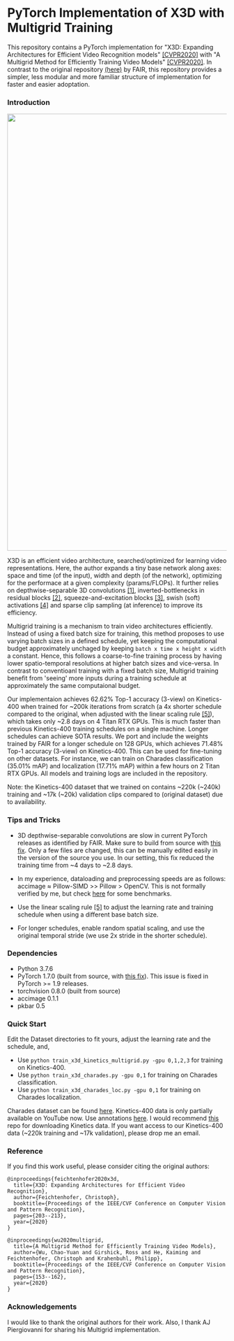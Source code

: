 # PyTorch Implementation of X3D with Multigrid Training

This repository contains a PyTorch implementation for "X3D: Expanding Architectures for Efficient Video Recognition models" [[CVPR2020]](http://openaccess.thecvf.com/content_CVPR_2020/papers/Feichtenhofer_X3D_Expanding_Architectures_for_Efficient_Video_Recognition_CVPR_2020_paper.pdf) with "A Multigrid Method for Efficiently Training Video Models" [[CVPR2020]](http://openaccess.thecvf.com/content_CVPR_2020/papers/Wu_A_Multigrid_Method_for_Efficiently_Training_Video_Models_CVPR_2020_paper.pdf). In contrast to the original repository [(here)](https://github.com/facebookresearch/SlowFast) by FAIR, this repository provides a simpler, less modular and more familiar structure of implementation for faster and easier adoptation. 

### Introduction

<img src="./fig/fig.png" width="1000">

X3D is an efficient video architecture, searched/optimized for learning video representations. Here, the author expands a tiny base network along axes: space and time (of the input), width and depth (of the network), optimizing for the performace at a given complexity (params/FLOPs). It further relies on depthwise-separable 3D convolutions [[1]](https://arxiv.org/pdf/1704.04861.pdf), inverted-bottlenecks in residual blocks [[2]](https://openaccess.thecvf.com/content_cvpr_2018/papers/Sandler_MobileNetV2_Inverted_Residuals_CVPR_2018_paper.pdf), squeeze-and-excitation blocks [[3]](https://openaccess.thecvf.com/content_cvpr_2018/papers/Hu_Squeeze-and-Excitation_Networks_CVPR_2018_paper.pdf), swish (soft) activations [[4]](https://arxiv.org/pdf/1710.05941;%20http://arxiv.org/abs/1710.05941.pdf) and sparse clip sampling (at inference) to improve its efficiency.

Multigrid training is a mechanism to train video architectures efficiently. Instead of using a fixed batch size for training, this method proposes to use varying batch sizes in a defined schedule, yet keeping the computational budget approximately unchaged by keeping `batch x time x height x width` a constant. Hence, this follows a coarse-to-fine training process by having lower spatio-temporal resolutions at higher batch sizes and vice-versa. In contrast to conventioanl training with a fixed batch size, Multigrid training benefit from 'seeing' more inputs during a training schedule at approximately the same computaional budget.

Our implementaion achieves 62.62% Top-1 accuracy (3-view) on Kinetics-400 when trained for ~200k iterations from scratch (a 4x shorter schedule compared to the original, when adjusted with the linear scaling rule [[5]](https://arxiv.org/pdf/1706.02677.pdf%5B3%5D%20ImageNet)), which takes only ~2.8 days on 4 Titan RTX GPUs. This is much faster than previous Kinetics-400 training schedules on a single machine. Longer schedules can achieve SOTA results. We port and include the weights trained by FAIR for a longer schedule on 128 GPUs, which achieves 71.48% Top-1 accuracy (3-view) on Kinetics-400. This can be used for fine-tuning on other datasets. For instance, we can train on Charades classification (35.01% mAP) and localization (17.71% mAP) within a few hours on 2 Titan RTX GPUs. All models and training logs are included in the repository. 

Note: the Kinetics-400 dataset that we trained on contains ~220k (~240k) training and ~17k (~20k) validation clips compared to (original dataset) due to availability. 


### Tips and Tricks

- 3D depthwise-separable convolutions are slow in current PyTorch releases as identified by FAIR. Make sure to build from source with [this fix](https://github.com/pytorch/pytorch/pull/40801). Only a few files are changed, this can be manually edited easily in the version of the source you use. In our setting, this fix reduced the training time from ~4 days to ~2.8 days.

- In my experience, dataloading and preprocessing speeds are as follows: accimage ≈ Pillow-SIMD >> Pillow > OpenCV. This is not formally verified by me, but check [here](https://python-pillow.org/pillow-perf) for some benchmarks.

- Use the linear scaling rule [[5]](https://arxiv.org/pdf/1706.02677.pdf%5B3%5D%20ImageNet) to adjust the learning rate and training schedule when using a different base batch size.

- For longer schedules, enable random spatial scaling, and use the original temporal stride (we use 2x stride in the shorter schedule).

### Dependencies

- Python 3.7.6
- PyTorch 1.7.0 (built from source, with [this fix](https://github.com/pytorch/pytorch/pull/40801)). This issue is fixed in PyTorch >= 1.9 releases.
- torchvision 0.8.0 (built from source)
- accimage 0.1.1
- pkbar 0.5

### Quick Start

Edit the Dataset directories to fit yours, adjust the learning rate and the schedule, and,

- Use `python train_x3d_kinetics_multigrid.py -gpu 0,1,2,3` for training on Kinetics-400.
- Use `python train_x3d_charades.py -gpu 0,1` for training on Charades classification.
- Use `python train_x3d_charades_loc.py -gpu 0,1` for training on Charades localization.

Charades dataset can be found [here](http://vuchallenge.org/charades.html). Kinetics-400 data is only partially available on YouTube now. Use annotations [here](https://github.com/Showmax/kinetics-downloader). I would recommend [this](https://github.com/Showmax/kinetics-downloader) repo for downloading Kinetics data. If you want access to our Kinetics-400 data (~220k training and ~17k validation), please drop me an email.

### Reference

If you find this work useful, please consider citing the original authors:
```
@inproceedings{feichtenhofer2020x3d,
  title={X3D: Expanding Architectures for Efficient Video Recognition},
  author={Feichtenhofer, Christoph},
  booktitle={Proceedings of the IEEE/CVF Conference on Computer Vision and Pattern Recognition},
  pages={203--213},
  year={2020}
}

@inproceedings{wu2020multigrid,
  title={A Multigrid Method for Efficiently Training Video Models},
  author={Wu, Chao-Yuan and Girshick, Ross and He, Kaiming and Feichtenhofer, Christoph and Krahenbuhl, Philipp},
  booktitle={Proceedings of the IEEE/CVF Conference on Computer Vision and Pattern Recognition},
  pages={153--162},
  year={2020}
}
```

### Acknowledgements

I would like to thank the original authors for their work. Also, I thank AJ Piergiovanni for sharing his Multigrid implementation.


